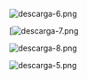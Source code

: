 ![descarga-6.png](https://i.postimg.cc/k4wZYNnW/descarga-6.png)

[![descarga-7.png](https://i.postimg.cc/63BghbN9/descarga-7.png)


![descarga-8.png](https://i.postimg.cc/bvx4kcWC/descarga-8.png)


![descarga-5.png](https://i.postimg.cc/yxdGMJdt/descarga-5.png)

